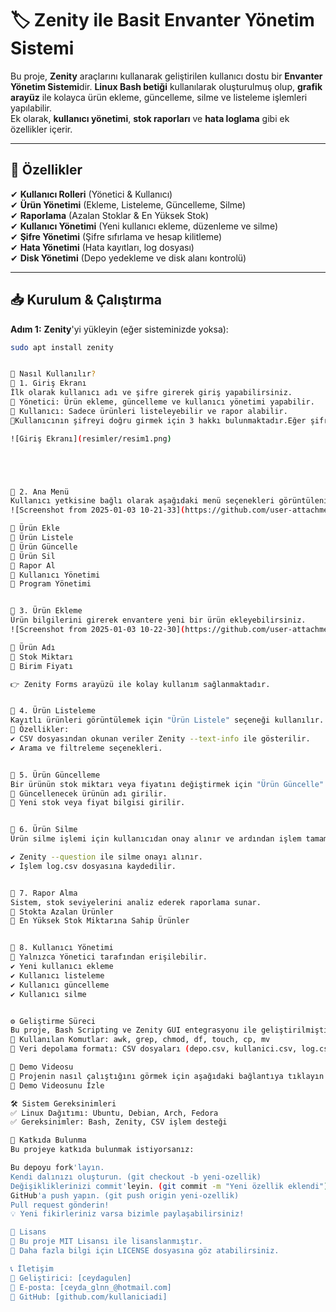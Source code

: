 # 🏷️ Zenity ile Basit Envanter Yönetim Sistemi

Bu proje, **Zenity** araçlarını kullanarak geliştirilen kullanıcı dostu bir **Envanter Yönetim Sistemi**dir. **Linux Bash betiği** kullanılarak oluşturulmuş olup, **grafik arayüz** ile kolayca ürün ekleme, güncelleme, silme ve listeleme işlemleri yapılabilir.  
Ek olarak, **kullanıcı yönetimi**, **stok raporları** ve **hata loglama** gibi ek özellikler içerir.  



---

## 🚀 **Özellikler**
✔ **Kullanıcı Rolleri** (Yönetici & Kullanıcı)  
✔ **Ürün Yönetimi** (Ekleme, Listeleme, Güncelleme, Silme)  
✔ **Raporlama** (Azalan Stoklar & En Yüksek Stok)  
✔ **Kullanıcı Yönetimi** (Yeni kullanıcı ekleme, düzenleme ve silme)  
✔ **Şifre Yönetimi** (Şifre sıfırlama ve hesap kilitleme)  
✔ **Hata Yönetimi** (Hata kayıtları, log dosyası)  
✔ **Disk Yönetimi** (Depo yedekleme ve disk alanı kontrolü)  

---

## 📥 **Kurulum & Çalıştırma**
**Adım 1:** **Zenity**'yi yükleyin (eğer sisteminizde yoksa):  
```bash
sudo apt install zenity


🎯 Nasıl Kullanılır?
📌 1. Giriş Ekranı
İlk olarak kullanıcı adı ve şifre girerek giriş yapabilirsiniz.
📌 Yönetici: Ürün ekleme, güncelleme ve kullanıcı yönetimi yapabilir.
📌 Kullanıcı: Sadece ürünleri listeleyebilir ve rapor alabilir.
📌Kullanıcının şifreyi doğru girmek için 3 hakkı bulunmaktadır.Eğer şifre 3 defa hatalı girilirse hesap kilitlenir.Kilitli hesabı yönetici hesabı aç kısmından tekrar aktive edebilir.

![Giriş Ekranı](resimler/resim1.png)





📌 2. Ana Menü
Kullanıcı yetkisine bağlı olarak aşağıdaki menü seçenekleri görüntülenir.
![Screenshot from 2025-01-03 10-21-33](https://github.com/user-attachments/assets/666e56c4-c1a8-4bc4-99a6-f58a18a50d93)

🔹 Ürün Ekle
🔹 Ürün Listele
🔹 Ürün Güncelle
🔹 Ürün Sil
🔹 Rapor Al
🔹 Kullanıcı Yönetimi
🔹 Program Yönetimi


📌 3. Ürün Ekleme
Ürün bilgilerini girerek envantere yeni bir ürün ekleyebilirsiniz.
![Screenshot from 2025-01-03 10-22-30](https://github.com/user-attachments/assets/138921b3-1291-4a4f-8bf9-e5188c0a8d38)

🔹 Ürün Adı
🔹 Stok Miktarı
🔹 Birim Fiyatı

👉 Zenity Forms arayüzü ile kolay kullanım sağlanmaktadır.


📌 4. Ürün Listeleme
Kayıtlı ürünleri görüntülemek için "Ürün Listele" seçeneği kullanılır.
📌 Özellikler:
✔ CSV dosyasından okunan veriler Zenity --text-info ile gösterilir.
✔ Arama ve filtreleme seçenekleri.


📌 5. Ürün Güncelleme
Bir ürünün stok miktarı veya fiyatını değiştirmek için "Ürün Güncelle" seçeneği kullanılır.
🔹 Güncellenecek ürünün adı girilir.
🔹 Yeni stok veya fiyat bilgisi girilir.


📌 6. Ürün Silme
Ürün silme işlemi için kullanıcıdan onay alınır ve ardından işlem tamamlanır.

✔ Zenity --question ile silme onayı alınır.
✔ İşlem log.csv dosyasına kaydedilir.


📌 7. Rapor Alma
Sistem, stok seviyelerini analiz ederek raporlama sunar.
🔹 Stokta Azalan Ürünler
🔹 En Yüksek Stok Miktarına Sahip Ürünler


📌 8. Kullanıcı Yönetimi
📌 Yalnızca Yönetici tarafından erişilebilir.
✔ Yeni kullanıcı ekleme
✔ Kullanıcı listeleme
✔ Kullanıcı güncelleme
✔ Kullanıcı silme


⚙ Geliştirme Süreci
Bu proje, Bash Scripting ve Zenity GUI entegrasyonu ile geliştirilmiştir.
📌 Kullanılan Komutlar: awk, grep, chmod, df, touch, cp, mv
📌 Veri depolama formatı: CSV dosyaları (depo.csv, kullanici.csv, log.csv)

🎥 Demo Videosu
📌 Projenin nasıl çalıştığını görmek için aşağıdaki bağlantıya tıklayın:
🎥 Demo Videosunu İzle

🛠️ Sistem Gereksinimleri
✅ Linux Dağıtımı: Ubuntu, Debian, Arch, Fedora
✅ Gereksinimler: Bash, Zenity, CSV işlem desteği

🤝 Katkıda Bulunma
Bu projeye katkıda bulunmak istiyorsanız:

Bu depoyu fork'layın.
Kendi dalınızı oluşturun. (git checkout -b yeni-ozellik)
Değişikliklerinizi commit'leyin. (git commit -m "Yeni özellik eklendi")
GitHub'a push yapın. (git push origin yeni-ozellik)
Pull request gönderin!
💡 Yeni fikirleriniz varsa bizimle paylaşabilirsiniz!

📜 Lisans
🔹 Bu proje MIT Lisansı ile lisanslanmıştır.
📌 Daha fazla bilgi için LICENSE dosyasına göz atabilirsiniz.

📞 İletişim
📌 Geliştirici: [ceydagulen]
📌 E-posta: [ceyda_glnn_@hotmail.com]
📌 GitHub: [github.com/kullaniciadi]
